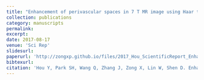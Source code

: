 ```yaml
---
title: "Enhancement of perivascular spaces in 7 T MR image using Haar transform of non-local cubes and block-matching filtering"
collection: publications
category: manuscripts
permalink:
excerpt:
date: 2017-08-17
venue: 'Sci Rep'
slidesurl:
paperurl: 'http://zongxp.github.io/files/2017_Hou_ScientificReport_Enhancement of Perivascular Spaces.pdf'
bibtexurl:
citation: 'Hou Y, Park SH, Wang Q, Zhang J, Zong X, Lin W, Shen D. Enhancement of Perivascular Spaces in 7 T MR Image using Haar Transform of Non-local Cubes and Block-matching Filtering. Sci Rep. 2017 Aug 17;7(1):8569. doi: 10.1038/s41598-017-09336-5. PMID: 28819140; PMCID: PMC5561084.'
---
```

